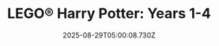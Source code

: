 ---
title: "LEGO® Harry Potter: Years 1-4"
id: 21130
date: 2025-08-29T05:00:08.730Z
link: games/steam/recent/lego-harry-potter-years-14
image: http://media.steampowered.com/steamcommunity/public/images/apps/21130/49af7348b4b6c51181c6210cb91b858d497610a2.jpg
playtime_2weeks: 96
playtime_forever: 96
playtime_windows_forever: 0
playtime_mac_forever: 0
playtime_linux_forever: 96
playtime_deck_forever: 96
---